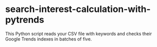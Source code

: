 # search-interest-calculation-with-pytrends
This Python script reads your CSV file with keywords and checks their Google Trends indexes in batches of five. 

